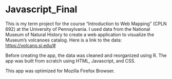 # Javascript_Final

This is my term project for the course “Introduction to Web Mapping” (CPLN 692) at the University of Pennsylvania. I used data from the National Museum of Natural History to create a web application to visualize the Museum’s volcanoes catalog. Here is a link to the data:
https://volcano.si.edu/#

Before creating the app, the data was cleaned and reorganized using R. The app was built from scratch using HTML, Javascript, and CSS.

This app was optimized for Mozilla Firefox Browser.

